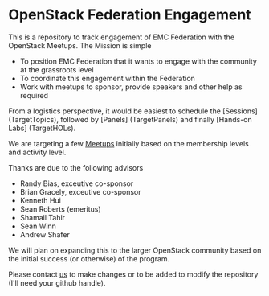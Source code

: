 # OpenStack Federation Engagement

This is a repository to track engagement of EMC Federation with the OpenStack Meetups. The Mission is simple

* To position EMC Federation that it wants to engage with the community at the grassroots level
* To coordinate this engagement within the Federation
* Work with meetups to sponsor, provide speakers and other help as required

From a logistics perspective, it would be easiest to schedule the [Sessions] (TargetTopics), followed by [Panels] (TargetPanels) and finally [Hands-on Labs] (TargetHOLs).

We are targeting a few [Meetups](TargetMeetups) initially based on the membership levels and activity level.

Thanks are due to the following advisors

* Randy Bias, exceutive co-sponsor
* Brian Gracely, exceutive co-sponsor
* Kenneth Hui
* Sean Roberts (emeritus)
* Shamail Tahir
* Sean Winn
* Andrew Shafer

We will plan on expanding this to the larger OpenStack community based on the initial success (or otherwise) of the program.

Please contact [us](mailto:raghavan.srinivas@emc.com) to make changes or to be added to modify the repository (I'll need your github handle).
